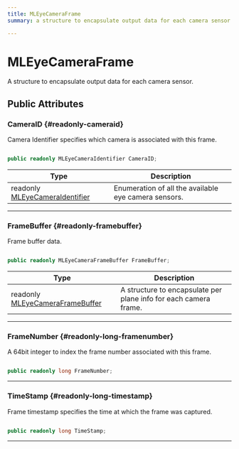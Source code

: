 ```yaml
---
title: MLEyeCameraFrame
summary: a structure to encapsulate output data for each camera sensor. 

---
```


# MLEyeCameraFrame




A structure to encapsulate output data for each camera sensor.   





## Public Attributes

### CameraID {#readonly-cameraid}

Camera Identifier specifies which camera is associated with this frame. 

```csharp

public readonly MLEyeCameraIdentifier CameraID;

```

| Type | Description  | 
|--|--|
| readonly [MLEyeCameraIdentifier](/versioned_docs/version-14-Jun-2023/unity-api/api/UnityEngine.XR.MagicLeap/MLEyeCamera/UnityEngine.XR.MagicLeap.MLEyeCamera.md#enums-mleyecameraidentifier) | Enumeration of all the available eye camera sensors.  |





-----------

### FrameBuffer {#readonly-framebuffer}

Frame buffer data. 

```csharp

public readonly MLEyeCameraFrameBuffer FrameBuffer;

```

| Type | Description  | 
|--|--|
| readonly [MLEyeCameraFrameBuffer](/versioned_docs/version-14-Jun-2023/unity-api/api/UnityEngine.XR.MagicLeap/MLEyeCamera/NativeBindings/UnityEngine.XR.MagicLeap.MLEyeCamera.NativeBindings.MLEyeCameraFrameBuffer.md) | A structure to encapsulate per plane info for each camera frame.  |





-----------

### FrameNumber {#readonly-long-framenumber}

A 64bit integer to index the frame number associated with this frame. 

```csharp

public readonly long FrameNumber;

```






-----------

### TimeStamp {#readonly-long-timestamp}

Frame timestamp specifies the time at which the frame was captured. 

```csharp

public readonly long TimeStamp;

```






-----------


